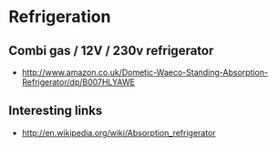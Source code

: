 # Refrigeration

## Combi gas / 12V / 230v refrigerator
- http://www.amazon.co.uk/Dometic-Waeco-Standing-Absorption-Refrigerator/dp/B007HLYAWE


## Interesting links
- http://en.wikipedia.org/wiki/Absorption_refrigerator